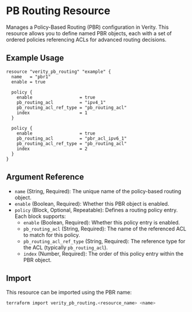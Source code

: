 # PB Routing Resource

Manages a Policy-Based Routing (PBR) configuration in Verity. This resource allows you to define named PBR objects, each with a set of ordered policies referencing ACLs for advanced routing decisions.

## Example Usage

```hcl
resource "verity_pb_routing" "example" {
  name   = "pbr1"
  enable = true

  policy {
    enable                  = true
    pb_routing_acl          = "ipv4_1"
    pb_routing_acl_ref_type = "pb_routing_acl"
    index                   = 1
  }

  policy {
    enable                  = true
    pb_routing_acl          = "pbr_acl_ipv6_1"
    pb_routing_acl_ref_type = "pb_routing_acl"
    index                   = 2
  }
}
```

## Argument Reference

- `name` (String, Required): The unique name of the policy-based routing object.
- `enable` (Boolean, Required): Whether this PBR object is enabled.
- `policy` (Block, Optional, Repeatable): Defines a routing policy entry. Each block supports:
  - `enable` (Boolean, Required): Whether this policy entry is enabled.
  - `pb_routing_acl` (String, Required): The name of the referenced ACL to match for this policy.
  - `pb_routing_acl_ref_type` (String, Required): The reference type for the ACL (typically `pb_routing_acl`).
  - `index` (Number, Required): The order of this policy entry within the PBR object.

## Import

This resource can be imported using the PBR name:

```sh
terraform import verity_pb_routing.<resource_name> <name>
```
